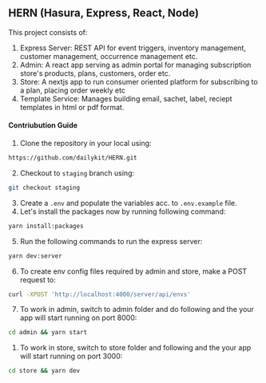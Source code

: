 ## HERN (Hasura, Express, React, Node)

This project consists of:

1. Express Server: REST API for event triggers, inventory management, customer management, occurrence management etc.
2. Admin: A react app serving as admin portal for managing subscription store's products, plans, customers, order etc.
3. Store: A nextjs app to run consumer oriented platform for subscribing to a plan, placing order weekly etc
4. Template Service: Manages building email, sachet, label, reciept templates in html or pdf format.

#### Contriubution Guide

1. Clone the repository in your local using:

```bash
https://github.com/dailykit/HERN.git
```

2. Checkout to `staging` branch using:

```bash
git checkout staging
```

3. Create a `.env` and populate the variables acc. to `.env.example` file.
4. Let's install the packages now by running following command:

```bash
yarn install:packages
```

5. Run the following commands to run the express server:

```bash
yarn dev:server
```

6. To create env config files required by admin and store, make a POST request to:

```bash
curl -XPOST 'http://localhost:4000/server/api/envs'
```

7. To work in admin, switch to admin folder and do following and the your app will start running on port 8000:

```bash
cd admin && yarn start
```

1. To work in store, switch to store folder and following and the your app will start running on port 3000:

```bash
cd store && yarn dev
```

